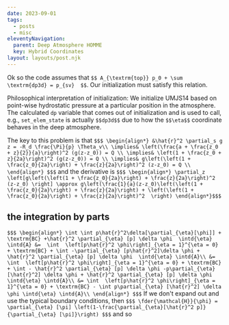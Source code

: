 ```yaml
---
date: 2023-09-01
tags:
  - posts
  - misc
eleventyNavigation:
  parent: Deep Atmosphere HOMME
  key: Hybrid Coordinates
layout: layouts/post.njk
---
```


Ok so the code assumes that `$$ A_{\textrm{top}} p_0 + \sum \textrm{dp3d} = p_{sv}  $$`.
Our initialization must satisfy this relation. 

Philosophical interpretation of initialization:
We initialize UMJS14 based on point-wise hydrostatic pressure
at a particular position in the atmosphere. The calculated `dp` variable
that comes out of initialization and is used to call, e.g., `set_elem_state`
is actually `$$dp3d$$` due to how the `$$\eta$$` coordinate behaves in
the deep atmosphere. 


The key to this problem is that
`$$$
\begin{align*}
  &\hat{r}^2 \partial_s g z = -R_d \frac{\Pi}{p} \Theta_v\\
  \implies& \left(\frac{a + \frac{z_0 + z}{2}}{a}\right)^2 (g(z-z_0)) = Q \\
  \implies& \left(1 + \frac{z_0 + z}{2a}\right)^2 (g(z-z_0)) = Q \\
  \implies& g\left(\left(1 + \frac{z_0}{2a}\right) + \frac{z}{2a}\right)^2 (z-z_0) = Q \\
\end{align*}
$$$`
and the derivative is 
`$$$
\begin{align*}
  \partial_z \left[g\left(\left(1 + \frac{z_0}{2a}\right) + \frac{z}{2a}\right)^2 (z-z_0) \right] \approx g\left(\frac{1}{a}(z-z_0)\left(\left(1 + \frac{z_0}{2a}\right) + \frac{z}{2a}\right) + \left(\left(1 + \frac{z_0}{2a}\right) + \frac{z}{2a}\right)^2  \right)
\end{align*}$$$`


## the integration by parts

`$$$
\begin{align*}
    \int \int p\hat{r}^2\delta[\partial_{\eta}[\phi]] + \textrm{BC} +\hat{r}^2 \partial_{\eta} [p] \delta \phi  \intd{\eta} \intd{A} &=  \int  \left[p\hat{r}^2 \phi\right]_{\eta = 1}^{\eta = 0} + \textrm{BC} + \int -\partial_{\eta} [p\hat{r}^2]\delta \phi + \hat{r}^2 \partial_{\eta} [p] \delta \phi  \intd{\eta} \intd{A}\\
    &= \int  \left[p\hat{r}^2 \phi\right]_{\eta = 1}^{\eta = 0} + \textrm{BC} + \int - \hat{r}^2 \partial_{\eta} [p] \delta \phi -p\partial_{\eta} [\hat{r}^2] \delta \phi + \hat{r}^2 \partial_{\eta} [p] \delta \phi  \intd{\eta} \intd{A}\\
    &= \int  \left[p\hat{r}^2 \phi\right]_{\eta = 1}^{\eta = 0} + \textrm{BC} - \int p\partial_{\eta} [\hat{r}^2] \delta \phi \intd{\eta} \intd{A}\\
\end{align*}
$$$`
If we don't expand out and use the typical boundary conditions, then
`$$$
  \fder{\mathcal{H}}{\phi} = \partial_{\eta} [\pi] \left(1-\frac{\partial_{\eta}[\hat{r}^2 p]}{\partial_{\eta} [\pi]}\right)
$$$`
and so